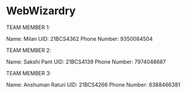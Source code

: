 # WebWizardry

TEAM MEMBER 1:

Name: Milan
UID: 21BCS4362
Phone Number: 9350084504


TEAM MEMBER 2:

Name: Sakshi Pant
UID: 21BCS4139
Phone Number: 7974048687


TEAM MEMBER 3:

Name: Anshuman Raturi
UID: 21BCS4266
Phone Number: 6388466381
